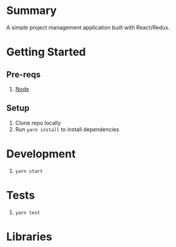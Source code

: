 # Summary

A simple project management application built with React/Redux.

# Getting Started
## Pre-reqs
1. [Node](https://nodejs.org)

## Setup
1. Clone repo locally
1. Run `yarn install` to install dependencies

# Development
1. `yarn start`

# Tests
1. `yarn test`

# Libraries

